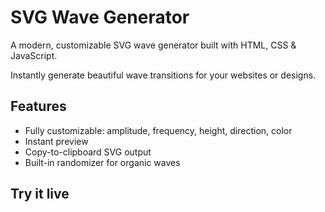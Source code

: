# SVG Wave Generator

A modern, customizable SVG wave generator built with HTML, CSS & JavaScript.

Instantly generate beautiful wave transitions for your websites or designs.

## Features

- Fully customizable: amplitude, frequency, height, direction, color
- Instant preview
- Copy-to-clipboard SVG output
- Built-in randomizer for organic waves

## Try it live

